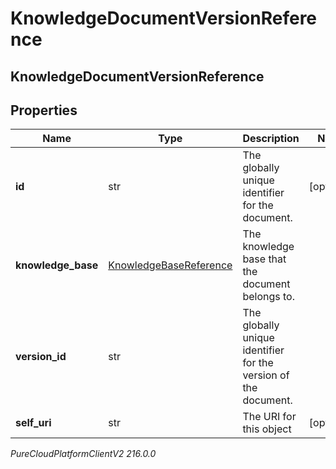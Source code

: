 # KnowledgeDocumentVersionReference

## KnowledgeDocumentVersionReference

## Properties

|Name | Type | Description | Notes|
|------------ | ------------- | ------------- | -------------|
| **id** | str | The globally unique identifier for the document. | [optional] |
| **knowledge_base** | [KnowledgeBaseReference](KnowledgeBaseReference) | The knowledge base that the document belongs to. | |
| **version_id** | str | The globally unique identifier for the version of the document. | |
| **self_uri** | str | The URI for this object | [optional] |



_PureCloudPlatformClientV2 216.0.0_
